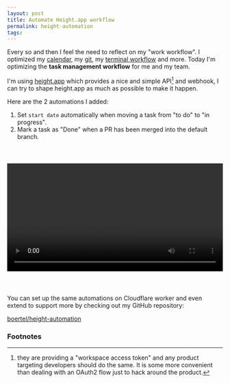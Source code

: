 ```yaml
---
layout: post
title: Automate Height.app workflow
permalink: height-automation
tags:
---
```


Every so and then I feel the need to reflect on my "work workflow". I optimized my [calendar](https://ben.oertel.fr/calva), my [git](https://ben.oertel.fr/gite), my [terminal workflow](https://github.com/boertel/t) and more. Today I'm optimizing the **task management workflow** for me and my team.

I'm using [height.app](https://height.app) which provides a nice and simple API[^1] and webhook, I can try to shape height.app as much as possible to make it happen.

Here are the 2 automations I added:

1. Set `start date` automatically when moving a task from "to do" to "in progress".
2. Mark a task as "Done" when a PR has been merged into the default branch.

<video controls style="width: 100%; margin: 40px 0">
    <source src="/media/height-automation/height-automation-start-date.mov" type="video/mp4">
</video>

You can set up the same automations on Cloudflare worker and even extend to support more by checking out my GitHub repository:

<div class="cta">
    <a href="https://github.com/boertel/height-automation" target="_blank">boertel/height-automation</a>
</div>

### Footnotes

[^1]: they are providing a "workspace access token" and any product targeting developers should do the same. It is some more convenient than dealing with an OAuth2 flow just to hack around the product.
